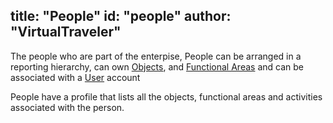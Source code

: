 title: "People"
id: "people" 
author: "VirtualTraveler"
---
The people who are part of the enterpise, People can be arranged in a reporting hierarchy, can own [Objects](/key-concepts/facts-and-dimensions/people/), and [Functional Areas](/key-concepts/facts-and-dimensions/functional-areas/) and can be associated with a [User](/key-concepts/facts-and-dimensions/users/) account     

People have a profile that lists all the objects, functional areas and activities associated with the person.  